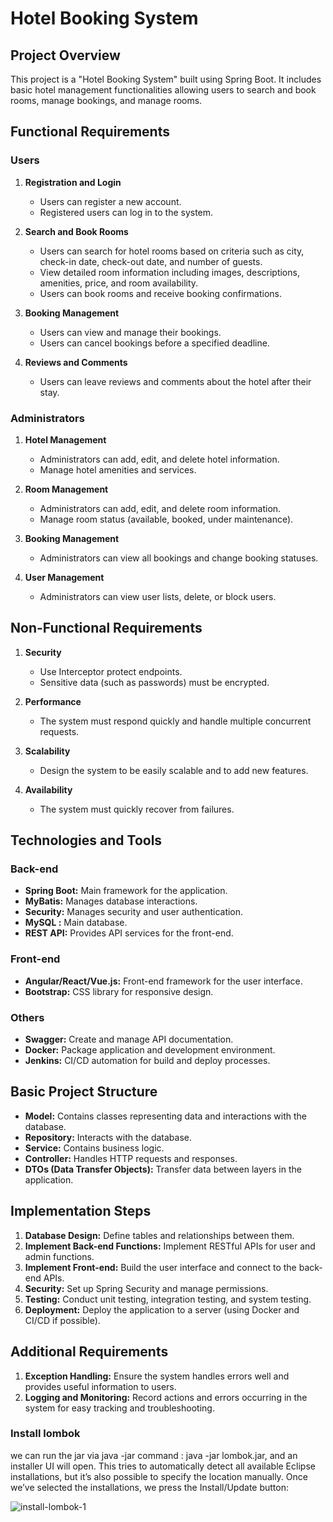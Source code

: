 # Hotel Booking System

## Project Overview

This project is a "Hotel Booking System" built using Spring Boot. It includes basic hotel management functionalities allowing users to search and book rooms, manage bookings, and manage rooms.

## Functional Requirements

### Users
1. **Registration and Login**
   - Users can register a new account.
   - Registered users can log in to the system.

2. **Search and Book Rooms**
   - Users can search for hotel rooms based on criteria such as city, check-in date, check-out date, and number of guests.
   - View detailed room information including images, descriptions, amenities, price, and room availability.
   - Users can book rooms and receive booking confirmations.

3. **Booking Management**
   - Users can view and manage their bookings.
   - Users can cancel bookings before a specified deadline.

4. **Reviews and Comments**
   - Users can leave reviews and comments about the hotel after their stay.

### Administrators
1. **Hotel Management**
   - Administrators can add, edit, and delete hotel information.
   - Manage hotel amenities and services.

2. **Room Management**
   - Administrators can add, edit, and delete room information.
   - Manage room status (available, booked, under maintenance).

3. **Booking Management**
   - Administrators can view all bookings and change booking statuses.

4. **User Management**
   - Administrators can view user lists, delete, or block users.

## Non-Functional Requirements

1. **Security**
   - Use Interceptor protect endpoints.
   - Sensitive data (such as passwords) must be encrypted.

2. **Performance**
   - The system must respond quickly and handle multiple concurrent requests.

3. **Scalability**
   - Design the system to be easily scalable and to add new features.

4. **Availability**
   - The system must quickly recover from failures.

## Technologies and Tools

### Back-end
- **Spring Boot:** Main framework for the application.
- **MyBatis:** Manages database interactions.
- **Security:** Manages security and user authentication.
- **MySQL :** Main database.
- **REST API:** Provides API services for the front-end.

### Front-end
- **Angular/React/Vue.js:** Front-end framework for the user interface.
- **Bootstrap:** CSS library for responsive design.

### Others
- **Swagger:** Create and manage API documentation.
- **Docker:** Package application and development environment.
- **Jenkins:** CI/CD automation for build and deploy processes.

## Basic Project Structure

- **Model:** Contains classes representing data and interactions with the database.
- **Repository:** Interacts with the database.
- **Service:** Contains business logic.
- **Controller:** Handles HTTP requests and responses.
- **DTOs (Data Transfer Objects):** Transfer data between layers in the application.

## Implementation Steps

1. **Database Design:** Define tables and relationships between them.
2. **Implement Back-end Functions:** Implement RESTful APIs for user and admin functions.
3. **Implement Front-end:** Build the user interface and connect to the back-end APIs.
4. **Security:** Set up Spring Security and manage permissions.
5. **Testing:** Conduct unit testing, integration testing, and system testing.
6. **Deployment:** Deploy the application to a server (using Docker and CI/CD if possible).

## Additional Requirements
1. **Exception Handling:** Ensure the system handles errors well and provides useful information to users.
2. **Logging and Monitoring:** Record actions and errors occurring in the system for easy tracking and troubleshooting.

   
### Install lombok
we can run the jar via java -jar command : java -jar lombok.jar, 
and an installer UI will open. This tries to automatically detect all available Eclipse installations, but it’s also possible to specify the location manually.
Once we’ve selected the installations, we press the Install/Update button:

![install-lombok-1](https://github.com/user-attachments/assets/02c276ab-6b39-4c63-86cd-99866c127801)




